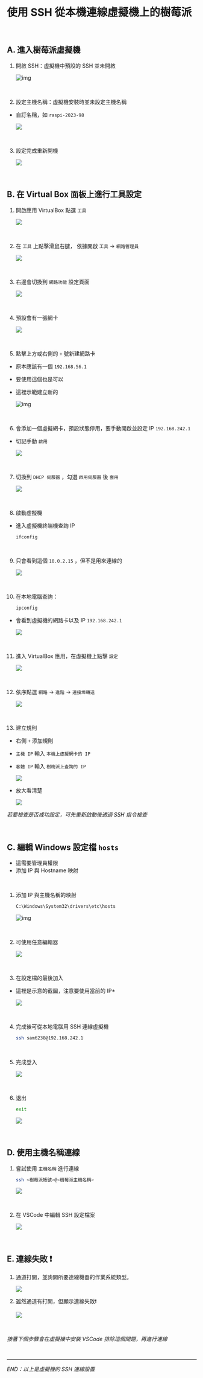 # 使用 SSH 從本機連線虛擬機上的樹莓派

<br>

## A. 進入樹莓派虛擬機

1. 開啟 SSH：虛擬機中預設的 SSH 並未開啟

   ![img](images/img_01.png)

<br>

2. 設定主機名稱：虛擬機安裝時並未設定主機名稱

- 自訂名稱，如 `raspi-2023-98`

  ![](images/img_02.png)

<br>

3. 設定完成重新開機

   ![](images/img_03.png)

<br>

## B. 在 Virtual Box 面板上進行工具設定

1. 開啟應用 VirtualBox 點選 `工具`

   ![](images/img_04.png)

<br>

2. 在 `工具` 上點擊滑鼠右鍵， 依據開啟 `工具` -> `網路管理員`

   ![](images/img_05.png)

<br>

3. 右邊會切換到 `網路功能` 設定頁面

   ![](images/img_06.png)

<br>

4. 預設會有一張網卡

   ![](images/img_07.png)

<br>

5. 點擊上方或右側的 `+` 號新建網路卡

- 原本應該有一個 `192.168.56.1`
- 要使用這個也是可以
- 這裡示範建立新的

  ![img](images/img_08.png)

<br>

6. 會添加一個虛擬網卡，預設狀態停用，要手動開啟並設定 IP `192.168.242.1`

- 切記手動 `啟用`

  ![](images/img_09.png)

<br>

7. 切換到 `DHCP 伺服器` ，勾選 `啟用伺服器` 後 `套用`

   ![](images/img_10.png)

<br>

8. 啟動虛擬機

- 進入虛擬機終端機查詢 IP

  ```bash
  ifconfig
  ```

<br>

9. 只會看到這個 `10.0.2.15` ，但不是用來連線的

   ![](images/img_11.png)

<br>

10. 在本地電腦查詢：

    ```bash
    ipconfig
    ```

- 會看到虛擬機的網路卡以及 IP `192.168.242.1`

  ![](images/img_12.png)

<br>

11. 進入 VirtualBox 應用，在虛擬機上點擊 `設定`

    ![](images/img_13.png)

<br>

12. 依序點選 `網路` -> `進階` -> `連接埠轉送`

    ![](images/img_14.png)

<br>

13. 建立規則

- 右側 `+` 添加規則
- `主機 IP` 輸入 `本機上虛擬網卡的 IP`
- `客體 IP` 輸入 `樹梅派上查詢的 IP`

  ![](images/img_15.png)
- 放大看清楚

  ![](images/img_16.png)

_若要檢查是否成功設定，可先重新啟動後透過 SSH 指令檢查_

<br>

## C. 編輯 Windows 設定檔 `hosts`

- 這需要管理員權限
- 添加 IP 與 Hostname 映射

<br>

1. 添加 IP 與主機名稱的映射

   ```bash
   C:\Windows\System32\drivers\etc\hosts
   ```

   ![img](images/img_17.png)

<br>

2. 可使用任意編輯器

   ![](images/img_18.png)

<br>

3. 在設定檔的最後加入

- 這裡是示意的截圖，注意要使用當前的 IP*

  ![](images/img_19.png)

<br>

4. 完成後可從本地電腦用 SSH 連線虛擬機
   ```bash
   ssh sam6238@192.168.242.1
   ```

<br>

5. 完成登入

   ![](images/img_20.png)

<br>

6. 退出

   ```bash
   exit
   ```

   ![](images/img_21.png)

<br>

## D. 使用主機名稱連線

1. 嘗試使用 `主機名稱` 進行連線

   ```bash
   ssh <樹莓派帳號>@<樹莓派主機名稱>
   ```

   ![](images/img_22.png)

<br>

2. 在 VSCode 中編輯 SSH 設定檔案

   ![](images/img_23.png)

<br>

## E. 連線失敗 ❗️

1. 通道打開，並詢問所要連線機器的作業系統類型。

   ![](images/img_34.png)

2. 雖然通道有打開，但顯示連線失敗❗️

   ![](images/img_24.png)

<br>

  *接著下個步驟會在虛擬機中安裝 VSCode 排除這個問題，再進行連線*

<br>

---

_END：以上是虛擬機的 SSH 連線設置_
